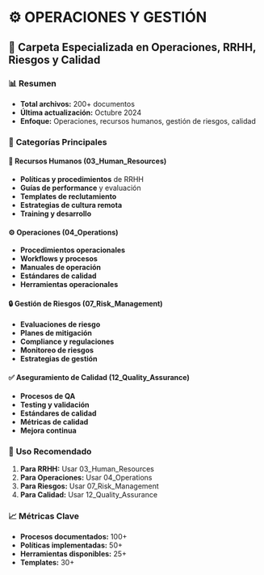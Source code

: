 # ⚙️ OPERACIONES Y GESTIÓN
## 📁 Carpeta Especializada en Operaciones, RRHH, Riesgos y Calidad

### 📊 **Resumen**
- **Total archivos:** 200+ documentos
- **Última actualización:** Octubre 2024
- **Enfoque:** Operaciones, recursos humanos, gestión de riesgos, calidad

### 🎯 **Categorías Principales**

#### 👥 **Recursos Humanos (03_Human_Resources)**
- **Políticas y procedimientos** de RRHH
- **Guías de performance** y evaluación
- **Templates de reclutamiento**
- **Estrategias de cultura remota**
- **Training y desarrollo**

#### ⚙️ **Operaciones (04_Operations)**
- **Procedimientos operacionales**
- **Workflows y procesos**
- **Manuales de operación**
- **Estándares de calidad**
- **Herramientas operacionales**

#### 🔒 **Gestión de Riesgos (07_Risk_Management)**
- **Evaluaciones de riesgo**
- **Planes de mitigación**
- **Compliance y regulaciones**
- **Monitoreo de riesgos**
- **Estrategias de gestión**

#### ✅ **Aseguramiento de Calidad (12_Quality_Assurance)**
- **Procesos de QA**
- **Testing y validación**
- **Estándares de calidad**
- **Métricas de calidad**
- **Mejora continua**

### 🎯 **Uso Recomendado**
1. **Para RRHH:** Usar 03_Human_Resources
2. **Para Operaciones:** Usar 04_Operations
3. **Para Riesgos:** Usar 07_Risk_Management
4. **Para Calidad:** Usar 12_Quality_Assurance

### 📈 **Métricas Clave**
- **Procesos documentados:** 100+
- **Políticas implementadas:** 50+
- **Herramientas disponibles:** 25+
- **Templates:** 30+














